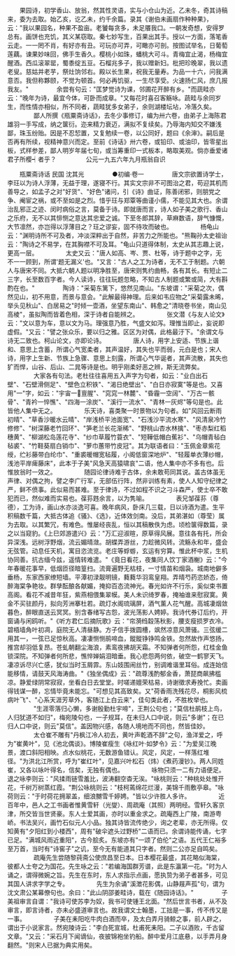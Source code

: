 <!-- { "loadSidebar": true } -->
　　果园诗，初学香山、放翁，然其性灵语，实与小仓山为近。乙未冬，奇其诗稿来，委为去取。始乙亥，讫乙未，约千余篇。录其《谢伯未画扇作种种果》，云："我以果园名，种果不盈亩。老饕每贪多，未足餍我口。一朝发奇想，安得罗总有。画饼也充饥，其义某窃取。秦七妙写生，百果出其手。授以一方面，落笔香云走。一一罔不肖，有好亦有丑。可玩亦可弄，可瞰亦可剖。按图试举名，日葡萄莲藕。谏果妙味回，佛手生香久。樱桃小如珠，蟠桃大可斗。青梅宜止渴，杨梅宜醒酒。西瓜滚翠罂，蜀黍绽五豆。石榴兆多子，我以赠新妇。枇把珍晚翠，我以遗老叟。慈姑并老芋，祭灶饷邻右。殿以长生果，祝我无量寿。为品一十六，问我满意否。我但称夥颐，不觉为顿首。何必再饥驱，一生尽享受。火速扬仁风，庶几报我友。"
　　
　　余尝有句云："匡梦觉诗为课，邻圃花开醉有乡。"而蔬畦亦云："晚年为诗，最宜今体，可卧而成章。"又每花时喜召客觞咏。蔬畦与余同岁生，而性情亦相似，所不同者，蔬畦犹多女弟子，余则湖楼坛坫，冷落久矣。
　　
　　鄙人所撰《瓶粟斋诗话》，去冬少事修订，编为卅六卷，由弟子上海陈君雄羽一手写成，纳之箧衍。迩来精力衰迈，满拟不复续矣。乃辱海内知交不嫌浅鄙，珠玉纷贻。因是不忍恝置，又复勉续一卷，以公同好，题曰《余渖》。嗣后是否再有所续，视精神意兴而定。至前《诗话》卅六卷，或铅印、或油印，皆零星出板，式样参差，鄙人明岁年届七旬，或当筹重印一式板本，略取美观。倘亦垂爱诸君子所樱┥者乎？
　　
　　    公元一九五六年九月瓶翁自识

　　瓶粟斋诗话 民国 沈其光
　　
　　●初编·卷一
　　
　　唐文宗欲置诗学士，李玨以为诗人浮薄，无益于理，遂寝不行。其实文宗非不可图治之君，苟迎其机而善导之，如孟子之对"好货"、"好色"诸问，引《诗》曲证，陈善闭邪，则朋党之争、阉宦之祸，或不至如是之烈。惜乎玨与郑覃等曲谨小儒，不能见其大也。余谓治乱邪正之迹、闵时病俗之言，莫备于诗。即就唐而言，诗人如子美之歌行、香山之乐府，无不以其悱恻之意达其忠爱之诚。下至冬郎其辞，草麻数语，辞气慷慨，大节凛然，亦岂得以浮薄目之？玨之谬妄，固不待攻而破也。
　　
　　杨龟山云："渊明诗所不可及者，冲淡深粹出于自然，非苦力之所能也。"熊鞠孙太史祖诒云："陶诗之不易学，在其胸襟不可及耳。"龟山只道得体制，太史从其志趣上说，更高一层。
　　
　　太史又云："唐人如高、岑、贾、杜等，诗于题中之字，无不一一顾到，所谓'题无漏义'也。"又言："古人之工为诗者，无不工于制题。六朝人与唐宋不同。大抵六朝人题以明净胜至，唐宋则隽约曲畅，各有其长。有短止二三字，长至数百字者。今人读诗，往往玩题忽略，不知古人制题或繁或简，大有斟酌在也。"
　　
　　陶诗："采菊东篱下，悠然见南山。"东坡谓："采菊之次，偶然见山，初不用意，而景与意会。"此解最得神理。后来如韦应物之"采菊露未晞，举头见秋山"、白居易之"时倾一壶酒，坐望东南山"、韩愈之"清晓卷书坐，南山见高棱"，虽拟陶而皆着色相，深于诗者自能辨之。
　　
　　张文潜《与友人论文》云："文以意为车，意以文为马。理强意乃胜，气盛文如泻。理惟当即止，妄说即虚假。"又云："譬之张众乐，要以归之雅。区区为对偶，此格最汙下。"余谓文与诗无二致也。柯山论文，亦即论诗。
　　
　　唐人诗，用字上安适、节族上谐和、意思上含蓄，所谓心气宽柔者，其声温好，其失也平而弱，元白是也；宋人诗，用字上生新、节族上急骤、意思上刻露，所谓心气华诞者，其声流散，其失也犷而悍，山谷、后山、二晁等诗是也。明乎刚柔好恶之辨，斯无流弊矣。
　　
　　大家各有句法。老杜往往喜用五入声字为句者，如云："业白出石壁"、"石壁滑侧足"、"壁色立积铁"、"渴日绝壁出"、"白日亦寂寞"等是也。又喜用"一"字，如云："宇宙一亶腥"、"窕窕一林麓"、"昏霾一空阔"、"万古一骸骨"、"青衿一悴憔"、"四海一涂炭"、"溪行一流水"、"青林一灰烬"等句是也。此皆他人集中无之。
　　
　　乐天诗，喜类聚一时景物以为句者。如"风回云断雨初晴"、"草香沙暖水云晴"、"岸浅桥平池面宽"、"石浅沙平流水寒"、"风清泉冷竹修修"、"树深藤老竹回环"、"笋老兰长花渐稀"、"野桃山杏水林擒"、"枣赤梨红稻穗黄"、"柳湖松岛莲花寺"、"纱巾草履竹蓑衣"、"短鞾低帽白蕉衫"、"乌帽青毡白毡裘"、"竹鞋葵扇白销巾"、"萝巾蕙带竹皮冠"。其为联语者曰："玉佩金章紫花绶，纻衫藤带白纶巾"、"重裘暖帽宽毡履，小阁低窗深地炉"、"轻履单衣薄纱帽，浅池平岸痺藤床"，此本于子美"风急天高猿啸哀"二语，他人集中亦不多有也。后惟放翁时一效之。
　　
　　随园论律诗难于古体，余未敢苟同其说。盖古体虽无声律、对偶之拘，譬之李广行军，无部伍行阵，然非训练有素，使人人知守纪律之严，鲜不偾事。此似易而甚难。至于律诗，不过如程不识之刁斗森严，使士卒不敢犯而已，然似难而实易也。葆荪韪余言，以为隽喻。
　　
　　表兄邹葆荪（尊德），工为诗，画山水亦淡逸可喜。晚年病风，卧床几三载，日以诗酒为遣。生平积稿数千篇，大抵古体追《骚》、《选》，近体效剑南。没后，其弟湛如（尊莹）属为去取。以其繁冗，有难色。惟屡经丧乱，恒以其稿散佚为虑。顷检箧得数篇，录之以当窥豹。《上巳郊游遣兴》云："万汇迎淑暄，原草得风展。意往各有托，所会异深浅。远树浮野烟，流云媚晴潋。胡蝶弄游丝，力趁微风转。流觞永和年，盛会无弦管。动息任天机，寓目恣流览。老庄等蜉蝣，玄运有穷算。惟此杯中浆，生机协同善。抗古缅今兹，遥情转难遣。"《竟日看花，夜集同人饮丁家酒榭》云："今年春暖花事早，低烟匝径暗篁扫。流膏遍野无枯枝，一寸情苗和烟袅。城南地僻多垂杨，东家西家缭短墙。平潭初渌靓明镜，蕤蕤华羽鸾皇翔。弄晴芍药恣娇态，倚醉海棠争艳妆。群孳酝酿各献媚，掩抑百态流神光。春光如许不行乐，奚似束书置高阁。看花不减昔年狂，紫燕相偎集翠幙。美人未识绮罗春，掩袖谁来慰寂寞。黄金不买驻颜丹，拟向芳洲搴杜若。疏灯水阁琉璃屏，酒气薰人花气醒。高城凄烟敛暮色，醉眼直送云冥冥。别含春绪写古怨，波光荡影人娉婷。我诗代券订后约，开窗诵与闲鸥听。"《听方君仁后摘阮歌》云："帘漪绉縠荡秋影，腰支瘦损罗衣冷。碧梧墙角叶初凋，庭院无人清昼静。方子信手拨圆槽，飒然凉意风萧骚。三弦缓二用其一，一弦已足惊秋高。凄凄恻恻鹃啼血，鏦鏦铮铮鸣金铁。忽然故作声悠扬，推宫却羽低复昂。苍虬朝翻尘海浪，素鸾夜拂胡天霜。不知弹者何所怨，红桂金鱼锁深院。不知弹者何所悲，憔悴婵娟泪暗垂。我心悲怨两何依，破空一鹤寥天飞。凄凉诉尽兴亡感，犹似当时玉屑霏。东山妓围闹丝竹，别调难谐里耳俗。成连始信能移情，请鼓天风海涛曲。"《独坐偶成》云："疏尊浅酌郁金香，萧琵商飙拂槛凉。静爱绿阴常寂寂，坐看白日去堂堂。时嗟递嬗荣枯易，诗谢徵求寿挽忙。卖画得钱谋一醉，忘情毕竟未能忘。"可想见其高致矣。又"荷香雨洗残花尽，桐影风梳病叶飞"、"心系天涯芳草外，客随江上白云来"，佳句类此者，不胜枚举也。
　　
　　"生涯零落归心懒，多谢殷勤杜宇啼"，王荆公句也；"莫信杜鹃枝上鸟，人归犹道不如归"，梅宛陵句也，一子规耳，在未归人口中说，则云"多谢"；在已归人口中说，则云"莫信"。盖因物兴感，各随人境地而不同也，然皆佳妙。
　　
　　太仓崔不雕有"丹枫江冷人初去，黄叶声乾酒不辞"之句，渔洋爱之，呼为"崔黄叶"，见《池北偶谈》。博陵崔瘦生《咏红叶·如梦令》云："为爱吴江晚景，渡口斜阳相映。点水似桃花，无数游鱼错认。风定，风定，一样落红堆径。"为洪北江所赏，呼为"崔红叶"，见嘉兴叶松石（炜）《煮药漫钞》。两人同姓崔，又各以咏叶得名，信矣，无独有偶也。
　　
　　咏物只须一二有力语便足。退之咏李则云："风揉雨链雪羞比，波涛翻空杳无涘。"咏桃则云："种桃处处惟开花，千树万树蒸红霞。"荆公咏桃则云："枝柯蔫绵花烂漫，美锦千雨敷亭皋。"咏荷则云："于时荷花拥翠盖，细浪嬲雪千婷娉。"皆以少许胜人多许。
　　
　　近百年中，邑人之工书画者惟黄雪轩（光燮）、周疏庵（其照）两明经。雪轩久客京津，所交皆当世贤豪。东人士爱其画，亦时以重金求之。疏庵西上广陵，南游粤峤。书法吴兴，画竹石似元人小品。独其诗皆流传绝少，询之老辈，亦无所得。仅知黄有"夕阳红到小楼西"，周有"破伞遮头过野桥"二语而已。余谓诗能传诵，七字已足。"满城风雨近重阳"，古今脍炙。东坡亦有"一颂了伯伦"之语。五代王仁裕多至万首，当时有"诗窖子"之讥，至今无有能道其只字者。然则二公亦足自鸣矣。
　　
　　疏庵先生尝随黎莼斋公使庶昌至日本。日本樱花最盛，其花略似海棠，彼都人士夸之为国花。先生咏之云："若编海国群芳谱，此是东瀛第一花。"时为人诵之，谓得微婉之旨。先生在东时，东人求指示点画，愿执贽为弟子者甚多，可见其国人讲求字学之专。
　　
　　先生为余诵"溪澂花影偶，山静屐声孤"句，谓为沈文肃公某幕僚句也。余曰："此山阴邵姜畦诗，载在《随园诗话》。"
　　
　　子美祖审言自谓："我诗可使苏李为奴，我书可使锺王北面。"然后世言书者，从不及审言，即言诗者，亦未必盛道审言也。故我谓文士翰墨，工拙是一事，传不传又是一事。
　　
　　子美在耒阳吃牛肉白酒而卒，及太白弄月骑鲸之事，前人辟之，谓出于小说家言。然宛陵诗云："李白死宣城，杜甫死耒阳。二子以酒败，千古留文章。"又云："采石月下闻谪仙，夜披锦袍坐钓船。醉中爱月江底悬，以手弄月身翻然。"则宋人已据为典实用矣。
　　
